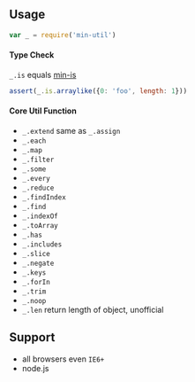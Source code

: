 Usage
---

```js
var _ = require('min-util')
```

#### Type Check

`_.is` equals [min-is](https://github.com/chunpu/min-is)

```js
assert(_.is.arraylike({0: 'foo', length: 1}))
```

#### Core Util Function

- `_.extend` same as `_.assign`
- `_.each`
- `_.map`
- `_.filter`
- `_.some`
- `_.every`
- `_.reduce`
- `_.findIndex`
- `_.find`
- `_.indexOf`
- `_.toArray`
- `_.has`
- `_.includes`
- `_.slice`
- `_.negate`
- `_.keys`
- `_.forIn`
- `_.trim`
- `_.noop`
- `_.len` return length of object, unofficial


Support
---

- all browsers even `IE6+`
- node.js
